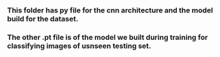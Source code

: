 
### This folder has py file for the cnn architecture and the model build for the dataset.

### The other .pt file is of the model we built during training for classifying images of  usnseen testing set.
